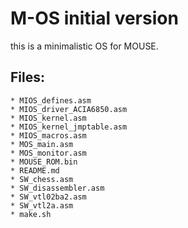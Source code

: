 # M-OS initial version

this is a minimalistic OS for MOUSE. 



## Files:
	* MIOS_defines.asm
	* MIOS_driver_ACIA6850.asm
	* MIOS_kernel.asm
	* MIOS_kernel_jmptable.asm
	* MIOS_macros.asm
	* MOS_main.asm
	* MOS_monitor.asm
	* MOUSE_ROM.bin
	* README.md
	* SW_chess.asm
	* SW_disassembler.asm
	* SW_vtl02ba2.asm
	* SW_vtl2a.asm
	* make.sh


